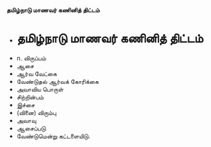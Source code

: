 **தமிழ்நாடு மாணவர் கணினித் திட்டம்**
- # தமிழ்நாடு மாணவர் கணினித் திட்டம்
- n. விருப்பம்
- ஆசை
- ஆர்வ வேட்கை
- வேண்டுதல் ஆர்வக் கோரிக்கை
- அவாவிய பொருள்
- சிற்றின்பம்
- இச்சை
- (வினை) விரும்பு
- அவாவு
- ஆசைப்படு
- வேண்டுமென்று கட்டளையிடு.

